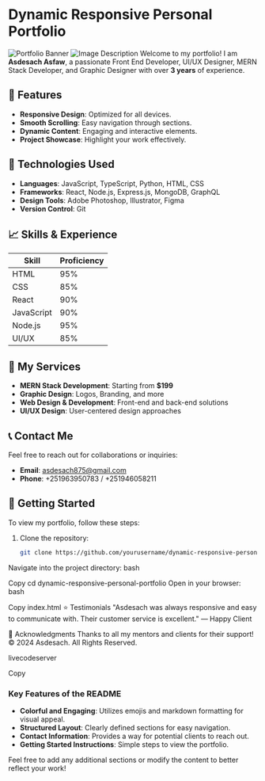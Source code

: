 # Dynamic Responsive Personal Portfolio

![Portfolio Banner](\readmeimage\image1.png) <!-- Replace with your image link -->
<img src="readmeimage\image1.png" alt="Image Description">
Welcome to my portfolio! I am **Asdesach Asfaw**, a passionate Front End Developer, UI/UX Designer, MERN Stack Developer, and Graphic Designer with over **3 years** of experience.

## 🚀 Features

- **Responsive Design**: Optimized for all devices.
- **Smooth Scrolling**: Easy navigation through sections.
- **Dynamic Content**: Engaging and interactive elements.
- **Project Showcase**: Highlight your work effectively.

## 🎨 Technologies Used

- **Languages**: JavaScript, TypeScript, Python, HTML, CSS
- **Frameworks**: React, Node.js, Express.js, MongoDB, GraphQL
- **Design Tools**: Adobe Photoshop, Illustrator, Figma
- **Version Control**: Git

## 📈 Skills & Experience

| Skill          | Proficiency |
|----------------|-------------|
| HTML           | 95%         |
| CSS            | 85%         |
| React          | 90%         |
| JavaScript     | 90%         |
| Node.js        | 95%         |
| UI/UX          | 85%         |

## 📂 My Services

- **MERN Stack Development**: Starting from **$199**
- **Graphic Design**: Logos, Branding, and more
- **Web Design & Development**: Front-end and back-end solutions
- **UI/UX Design**: User-centered design approaches

## 📞 Contact Me

Feel free to reach out for collaborations or inquiries:

- **Email**: [asdesach875@gmail.com](mailto:asdesach875@gmail.com)
- **Phone**: +251963950783 / +251946058211

## 📜 Getting Started

To view my portfolio, follow these steps:

1. Clone the repository:
   ```bash
   git clone https://github.com/yourusername/dynamic-responsive-personal-portfolio.git
Navigate into the project directory:
bash

Copy
cd dynamic-responsive-personal-portfolio
Open in your browser:
bash

Copy
index.html
⭐ Testimonials
"Asdesach was always responsive and easy to communicate with. Their customer service is excellent."
— Happy Client

🙌 Acknowledgments
Thanks to all my mentors and clients for their support!
© 2024 Asdesach. All Rights Reserved.

livecodeserver

Copy

### Key Features of the README
- **Colorful and Engaging**: Utilizes emojis and markdown formatting for visual appeal.
- **Structured Layout**: Clearly defined sections for easy navigation.
- **Contact Information**: Provides a way for potential clients to reach out.
- **Getting Started Instructions**: Simple steps to view the portfolio.

Feel free to add any additional sections or modify the content to better reflect your work!
